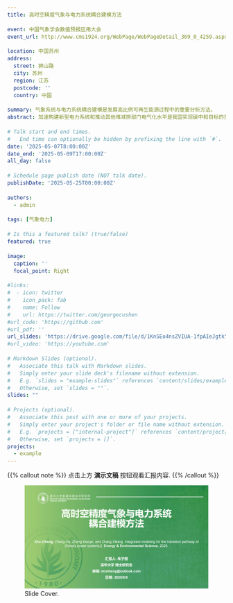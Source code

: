 ```yaml
---
title: 高时空精度气象与电力系统耦合建模方法

event: 中国气象学会数值预报应用大会
event_url: http://www.cms1924.org/WebPage/WebPageDetail_369_0_4259.aspx

location: 中国苏州
address:
  street: 狮山路
  city: 苏州
  region: 江苏
  postcode: ''
  country: 中国

summary: 气象系统与电力系统耦合建模是发展高比例可再生能源过程中的重要分析方法。
abstract: 加速构建新型电力系统和推动其他难减排部门电气化水平是我国实现碳中和目标的重要途径。尽管我国已经在2024年提前实现了2030年超过12亿千瓦的风电光伏装机目标，然而高速增长的电力需求仍然需要更大规模、更加积极地发展可再生能源。另一方面，受气候变化影响，近年来可再生能源发电的波动性更大，增加了电网的稳定运行挑战。面向未来，需要进一步研究电力系统动态演进路径，包括考虑高时空精度气象数据优化可再生能源空间布局、火力发电退役或低碳化改造、和以生物质能源为代表的负排放技术部署等。电力系统扩张模型（Power System Expansion Model, PSEM）是广泛应用于能源电力系统转型研究的重要工具。以往研究采用的PSEM大多存在空间精度不足、时间覆盖面不广、和负排放技术刻画等较为简略的限制，难以系统回答大规模波动性可再生能源部署在高时空精度层面对电力系统的影响等科学问题。

# Talk start and end times.
#   End time can optionally be hidden by prefixing the line with `#`.
date: '2025-05-07T8:00:00Z'
date_end: '2025-05-09T17:00:00Z'
all_day: false

# Schedule page publish date (NOT talk date).
publishDate: '2025-05-25T00:00:00Z'

authors:
  - admin

tags: [气象电力]

# Is this a featured talk? (true/false)
featured: true

image:
  caption: ''
  focal_point: Right

#links:
#  - icon: twitter
#    icon_pack: fab
#    name: Follow
#    url: https://twitter.com/georgecushen
#url_code: 'https://github.com'
#url_pdf: ''
url_slides: 'https://drive.google.com/file/d/1KnSEo4nsZVIUA-1fpAIeJgtkYTmHL9gS/view?usp=sharing'
#url_video: 'https://youtube.com'

# Markdown Slides (optional).
#   Associate this talk with Markdown slides.
#   Simply enter your slide deck's filename without extension.
#   E.g. `slides = "example-slides"` references `content/slides/example-slides.md`.
#   Otherwise, set `slides = ""`.
slides: ""

# Projects (optional).
#   Associate this post with one or more of your projects.
#   Simply enter your project's folder or file name without extension.
#   E.g. `projects = ["internal-project"]` references `content/project/deep-learning/index.md`.
#   Otherwise, set `projects = []`.
projects:
  - example
---
```


{{% callout note %}}
点击上方 **演示文稿** 按钮观看汇报内容.
{{% /callout %}}

<figure>
  <img src="./slide.png">
  <figcaption>Slide Cover.</figcaption>
</figure>
